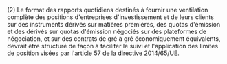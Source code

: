 (2) Le format des rapports quotidiens destinés à fournir une ventilation complète des positions d'entreprises d'investissement et de leurs clients sur des instruments dérivés sur matières premières, des quotas d'émission et des dérivés sur quotas d'émission négociés sur des plateformes de négociation, et sur des contrats de gré à gré économiquement équivalents, devrait être structuré de façon à faciliter le suivi et l'application des limites de position visées par l'article 57 de la directive 2014/65/UE.